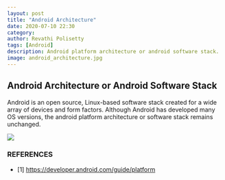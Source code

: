```yaml
---
layout: post
title: "Android Architecture"
date: 2020-07-10 22:30
category: 
author: Revathi Polisetty
tags: [Android]
description: Android platform architecture or android software stack. 
image: android_architecture.jpg
---
```


## Android Architecture or Android Software Stack

Android is an open source, Linux-based software stack created for a wide array of devices and form factors.
Although Android has developed many OS versions, the android platform architecture or software stack remains unchanged.

![]({{site.baseurl}}/img/android_stack.png)


### REFERENCES
* [1] <https://developer.android.com/guide/platform>